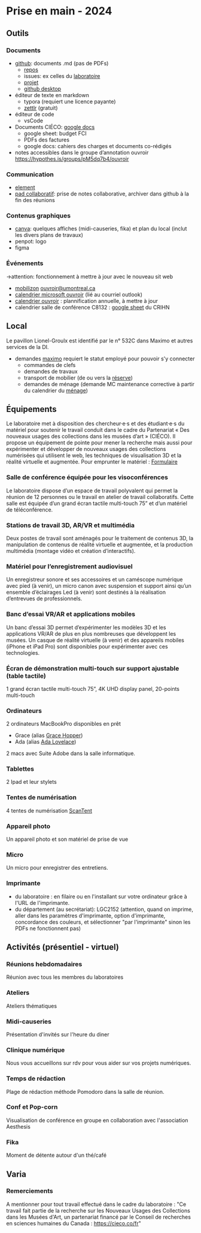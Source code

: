 # Prise en main - 2024

## Outils

### Documents

- [github](github.com/): documents .md (pas de PDFs)
  - [repos](https://github.com/ouvroir)
  - issues: ex celles du [laboratoire](https://github.com/ouvroir/labouvroir/issues)
  - [projet](https://github.com/orgs/ouvroir/projects/1)
  - [github desktop](https://desktop.github.com/) 
- éditeur de texte en markdown
  - typora (requiert une licence payante)
  - [zettlr](https://www.zettlr.com/) (gratuit)
- éditeur de code
  - vsCode
- Documents CIÉCO: [google docs](https://drive.google.com/drive/folders/1jzoCsiEx9Mvk7JGUB0ra2qJxrHz61Gbo)
  - google sheet: budget FCI
  - PDFs des factures 
  - google docs: cahiers des charges et documents co-rédigés
- notes accessibles dans le groupe d’annotation ouvroir https://hypothes.is/groups/pM5dq7b4/ouvroir

### Communication

- [element](element.io/)
- [pad collaboratif](https://demo.hedgedoc.org/vMcWp0nwRe-XJGhdmpeC8w?edit#): prise de notes collaborative, archiver dans github à la fin des réunions

### Contenus graphiques

- [canva](canva.com/): quelques affiches (midi-causeries, fika) et plan du local (inclut les divers plans de travaux)
- penpot: logo
- figma

### Événements

→attention: fonctionnement à mettre à jour avec le nouveau sit web

- [mobilizon](https://mobilizon.fr/@ouvroir_lab) ouvroir@umontreal.ca 
- [calendrier microsoft ouvroir](https://outlook.office365.com/owa/calendar/00612925e3e44352a2fecda3cc840ee0@umontreal.ca/c2e6e5f6a7264c3b99fb9f6ef3f69b617923860242817213963/calendar.ics) (lié au courriel outlook)
- [calendrier ouvroir](https://github.com/ouvroir/labouvroir/blob/main/calendrier.md) : plannification annuelle, à mettre à jour
- calendrier salle de conférence C8132 : [google sheet](https://docs.google.com/spreadsheets/d/1eyWN2qtfXiWGzQESRjXJAXzpsEp5Cc756iMJHbkQsIU/edit#gid=1022365906) du CRIHN

## Local
Le pavillon Lionel-Groulx est identifié par le n° 532C dans Maximo et autres services de la DI.
- demandes [maximo](https://maximo.di.umontreal.ca/maximo/) requiert le statut employé pour pouvoir s'y connecter
  - commandes de clefs
  - demandes de travaux
  - transport de mobilier (de ou vers la [réserve](https://di.umontreal.ca/services/mobilier-usage/))
  - demandes de ménage (demande MC maintenance corrective à partir du calendrier du [ménage](https://di.umontreal.ca/services/entretien-menager/#c661202))

## Équipements

Le laboratoire met à disposition des chercheur·e·s et des étudiant·e·s du matériel pour soutenir le travail conduit dans le cadre du Partenariat « Des nouveaux usages des collections dans les musées d’art » (CIÉCO). Il propose un équipement de pointe pour mener la recherche mais aussi pour expérimenter et développer de nouveaux usages des collections numérisées qui utilisent le web, les techniques de visualisation 3D et la réalité virtuelle et augmentée. Pour emprunter le matériel : [Formulaire](https://docs.google.com/forms/d/e/1FAIpQLSfHke6ionjNqTVXuHP98XDta5GFmk22yGTfz9ZDUKn4G7Ue6Q/viewform)

### Salle de conférence équipée pour les visoconférences

Le laboratoire dispose d’un espace de travail polyvalent qui permet la réunion de 12 personnes ou le travail en atelier de travail collaboratifs. Cette salle est équipée d’un grand écran tactile multi-touch 75” et d’un matériel de téléconférence.

### Stations de travail 3D, AR/VR et multimédia

Deux postes de travail sont aménagés pour le traitement de contenus 3D, la manipulation de contenus de réalité virtuelle et augmentée, et la production multimédia (montage vidéo et création d’interactifs).

### Matériel pour l’enregistrement audiovisuel

Un enregistreur sonore et ses accessoires et un caméscope numérique avec pied (à venir),
un micro canon avec suspension et support ainsi qu’un ensemble d’éclairages Led (à venir) sont destinés à la réalisation d’entrevues de professionnels.

### Banc d’essai VR/AR et applications mobiles

Un banc d’essai 3D permet d’expérimenter les modèles 3D et les applications VR/AR de plus en plus nombreuses que développent les musées. Un casque de réalité virtuelle (à venir) et des appareils mobiles (iPhone et iPad Pro) sont disponibles pour expérimenter avec ces technologies.

### Écran de démonstration multi-touch sur support ajustable (table tactile)

 1 grand écran tactile multi-touch 75”, 4K UHD display panel, 20-points multi-touch

### Ordinateurs

2 ordinateurs MacBookPro disponibles en prêt

  - Grace (alias [Grace Hopper](https://fr.wikipedia.org/wiki/Grace_Hopper))
  - Ada (alias [Ada Lovelace](https://fr.wikipedia.org/wiki/Ada_Lovelace))

2 macs avec Suite Adobe dans la salle informatique.

### Tablettes

2 Ipad et leur stylets

### Tentes de numérisation

4 tentes de numérisation [ScanTent](https://readcoop.eu/scantent/)

### Appareil photo

Un appareil photo et son matériel de prise de vue

### Micro

Un micro pour enregistrer des entretiens. 

### **Imprimante**

- du laboratoire : en filaire ou en l'installant sur votre ordinateur grâce à l'URL de l'imprimante. 
- du département (au secrétariat): LGC2152 (attention, quand on imprime, aller dans les paramètres d'imprimante, option d'imprimante, concordance des couleurs, et sélectionner "par l'imprimante" sinon les PDFs ne fonctionnent pas)

## Activités  (présentiel - virtuel)

### Réunions hebdomadaires

Réunion avec tous les membres du laboratoires

### Ateliers

Ateliers thématiques

### Midi-causeries

Présentation d'invités sur l'heure du diner

### Clinique numérique

Nous vous accueillons sur rdv pour vous aider sur vos projets numériques.

### Temps de rédaction

Plage de rédaction méthode Pomodoro dans la salle de réunion.

### Conf et Pop-corn

Visualisation de conférence en groupe en collaboration avec l'association Aesthesis

### Fika

Moment de détente autour d'un thé/café

## Varia

### **Remerciements**

A mentionner pour tout travail effectué dans le cadre du laboratoire : "Ce travail fait partie de la recherche sur les Nouveaux Usages des Collections dans les Musées d'Art, un partenariat financé par le Conseil de recherches en sciences humaines du Canada : https://cieco.co/fr"
